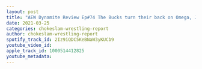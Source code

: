 ```yaml
---
layout: post
title: "AEW Dynamite Review Ep#74 The Bucks turn their back on Omega, John Silver and Darby Allin have a great match, But Silver suffers a separated shoulder! Plus More!"
date: 2021-03-25
categories: chokeslam-wrestling-report
author: chokeslam-wrestling-report
spotify_track_id: 2Iz9iQDC5KeBNaW3yKUCb9
youtube_video_id:
apple_track_id: 1000514412825
youtube_metadata:
---
```

